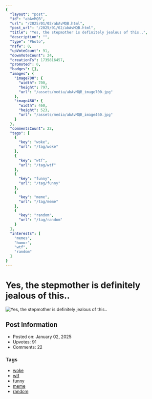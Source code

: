 ```yaml
---
{
  "layout": "post",
  "id": "abAvMQB",
  "url": "/2025/01/02/abAvMQB.html",
  "post_url": "/2025/01/02/abAvMQB.html",
  "title": "Yes, the stepmother is definitely jealous of this..",
  "description": "",
  "type": "Photo",
  "nsfw": 0,
  "upVoteCount": 91,
  "downVoteCount": 24,
  "creationTs": 1735816457,
  "promoted": 0,
  "badges": [],
  "images": {
    "image700": {
      "width": 700,
      "height": 797,
      "url": "/assets/media/abAvMQB_image700.jpg"
    },
    "image460": {
      "width": 460,
      "height": 523,
      "url": "/assets/media/abAvMQB_image460.jpg"
    }
  },
  "commentsCount": 22,
  "tags": [
    {
      "key": "woke",
      "url": "/tag/woke"
    },
    {
      "key": "wtf",
      "url": "/tag/wtf"
    },
    {
      "key": "funny",
      "url": "/tag/funny"
    },
    {
      "key": "meme",
      "url": "/tag/meme"
    },
    {
      "key": "random",
      "url": "/tag/random"
    }
  ],
  "interests": [
    "memes",
    "humor",
    "wtf",
    "random"
  ]
}
---
```


# Yes, the stepmother is definitely jealous of this..

![Yes, the stepmother is definitely jealous of this..](/assets/media/abAvMQB_image700.jpg)

## Post Information

- Posted on: January 02, 2025
- Upvotes: 91
- Comments: 22

### Tags

- [woke](/tag/woke)
- [wtf](/tag/wtf)
- [funny](/tag/funny)
- [meme](/tag/meme)
- [random](/tag/random)
